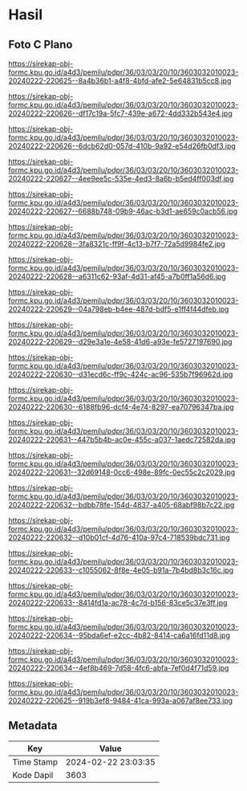 # Hasil

## Foto C Plano

https://sirekap-obj-formc.kpu.go.id/a4d3/pemilu/pdpr/36/03/03/20/10/3603032010023-20240222-220625--8a4b36b1-a4f8-4bfd-afe2-5e64831b5cc8.jpg

https://sirekap-obj-formc.kpu.go.id/a4d3/pemilu/pdpr/36/03/03/20/10/3603032010023-20240222-220626--df17c19a-5fc7-439e-a672-4dd332b543e4.jpg

https://sirekap-obj-formc.kpu.go.id/a4d3/pemilu/pdpr/36/03/03/20/10/3603032010023-20240222-220626--6dcb62d0-057d-410b-9a92-e54d26fb0df3.jpg

https://sirekap-obj-formc.kpu.go.id/a4d3/pemilu/pdpr/36/03/03/20/10/3603032010023-20240222-220627--4ee9ee5c-535e-4ed3-8a6b-b5ed4ff003df.jpg

https://sirekap-obj-formc.kpu.go.id/a4d3/pemilu/pdpr/36/03/03/20/10/3603032010023-20240222-220627--6688b748-09b9-46ac-b3d1-ae659c0acb56.jpg

https://sirekap-obj-formc.kpu.go.id/a4d3/pemilu/pdpr/36/03/03/20/10/3603032010023-20240222-220628--3fa8321c-ff9f-4c13-b7f7-72a5d9984fe2.jpg

https://sirekap-obj-formc.kpu.go.id/a4d3/pemilu/pdpr/36/03/03/20/10/3603032010023-20240222-220628--a6311c62-93af-4d31-af45-a7b0ff1a56d6.jpg

https://sirekap-obj-formc.kpu.go.id/a4d3/pemilu/pdpr/36/03/03/20/10/3603032010023-20240222-220629--04a798eb-b4ee-487d-bdf5-e1ff4f44dfeb.jpg

https://sirekap-obj-formc.kpu.go.id/a4d3/pemilu/pdpr/36/03/03/20/10/3603032010023-20240222-220629--d29e3a1e-4e58-41d6-a93e-fe5727197690.jpg

https://sirekap-obj-formc.kpu.go.id/a4d3/pemilu/pdpr/36/03/03/20/10/3603032010023-20240222-220630--d31ecd6c-ff9c-424c-ac96-535b7f96962d.jpg

https://sirekap-obj-formc.kpu.go.id/a4d3/pemilu/pdpr/36/03/03/20/10/3603032010023-20240222-220630--6188fb96-dcf4-4e74-8297-ea70796347ba.jpg

https://sirekap-obj-formc.kpu.go.id/a4d3/pemilu/pdpr/36/03/03/20/10/3603032010023-20240222-220631--447b5b4b-ac0e-455c-a037-1aedc72582da.jpg

https://sirekap-obj-formc.kpu.go.id/a4d3/pemilu/pdpr/36/03/03/20/10/3603032010023-20240222-220631--32d69148-0cc6-498e-89fc-0ec55c2c2029.jpg

https://sirekap-obj-formc.kpu.go.id/a4d3/pemilu/pdpr/36/03/03/20/10/3603032010023-20240222-220632--bdbb78fe-154d-4837-a405-68abf98b7c22.jpg

https://sirekap-obj-formc.kpu.go.id/a4d3/pemilu/pdpr/36/03/03/20/10/3603032010023-20240222-220632--d10b01cf-4d76-410a-97c4-718539bdc731.jpg

https://sirekap-obj-formc.kpu.go.id/a4d3/pemilu/pdpr/36/03/03/20/10/3603032010023-20240222-220633--c1055062-8f8e-4e05-b91a-7b4bd8b3c16c.jpg

https://sirekap-obj-formc.kpu.go.id/a4d3/pemilu/pdpr/36/03/03/20/10/3603032010023-20240222-220633--8414fd1a-ac78-4c7d-b156-83ce5c37e3ff.jpg

https://sirekap-obj-formc.kpu.go.id/a4d3/pemilu/pdpr/36/03/03/20/10/3603032010023-20240222-220634--95bda6ef-e2cc-4b82-8414-ca6a16fd11d8.jpg

https://sirekap-obj-formc.kpu.go.id/a4d3/pemilu/pdpr/36/03/03/20/10/3603032010023-20240222-220634--4ef8b469-7d58-4fc6-abfa-7ef0d4f71d59.jpg

https://sirekap-obj-formc.kpu.go.id/a4d3/pemilu/pdpr/36/03/03/20/10/3603032010023-20240222-220625--919b3ef8-9484-41ca-993a-a067af8ee733.jpg


## Metadata

| Key        | Value               |
| ---------- | ------------------- |
| Time Stamp | 2024-02-22 23:03:35 |
| Kode Dapil | 3603                |



